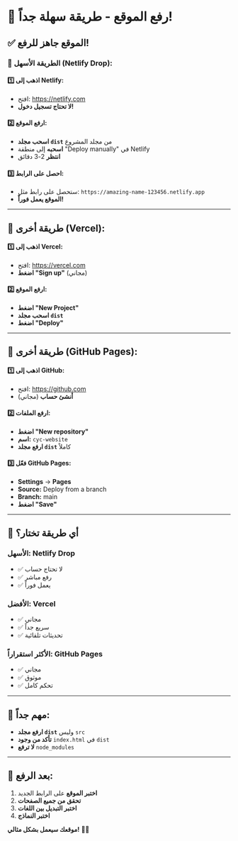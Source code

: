 # 🚀 رفع الموقع - طريقة سهلة جداً!

## ✅ **الموقع جاهز للرفع!**

### 🎯 **الطريقة الأسهل (Netlify Drop):**

#### **1️⃣ اذهب إلى Netlify:**
- افتح: https://netlify.com
- **لا تحتاج تسجيل دخول!**

#### **2️⃣ ارفع الموقع:**
- **اسحب مجلد `dist`** من مجلد المشروع
- **اسحبه** إلى منطقة "Deploy manually" في Netlify
- **انتظر** 2-3 دقائق

#### **3️⃣ احصل على الرابط:**
- ستحصل على رابط مثل: `https://amazing-name-123456.netlify.app`
- **الموقع يعمل فوراً!**

---

## 🔄 **طريقة أخرى (Vercel):**

#### **1️⃣ اذهب إلى Vercel:**
- افتح: https://vercel.com
- **اضغط "Sign up"** (مجاني)

#### **2️⃣ ارفع الموقع:**
- **اضغط "New Project"**
- **اسحب مجلد `dist`**
- **اضغط "Deploy"**

---

## 📱 **طريقة أخرى (GitHub Pages):**

#### **1️⃣ اذهب إلى GitHub:**
- افتح: https://github.com
- **أنشئ حساب** (مجاني)

#### **2️⃣ ارفع الملفات:**
- **اضغط "New repository"**
- **اسم:** `cyc-website`
- **ارفع مجلد `dist`** كاملاً

#### **3️⃣ فعّل GitHub Pages:**
- **Settings** → **Pages**
- **Source:** Deploy from a branch
- **Branch:** main
- **اضغط "Save"**

---

## 🎯 **أي طريقة تختار؟**

### **الأسهل:** Netlify Drop
- ✅ لا تحتاج حساب
- ✅ رفع مباشر
- ✅ يعمل فوراً

### **الأفضل:** Vercel
- ✅ مجاني
- ✅ سريع جداً
- ✅ تحديثات تلقائية

### **الأكثر استقراراً:** GitHub Pages
- ✅ مجاني
- ✅ موثوق
- ✅ تحكم كامل

---

## 🚨 **مهم جداً:**
- **ارفع مجلد `dist`** وليس `src`
- **تأكد من وجود** `index.html` في `dist`
- **لا ترفع** `node_modules`

---

## 🎉 **بعد الرفع:**
1. **اختبر الموقع** على الرابط الجديد
2. **تحقق من جميع الصفحات**
3. **اختبر التبديل بين اللغات**
4. **اختبر النماذج**

**موقعك سيعمل بشكل مثالي!** 🚀✨


